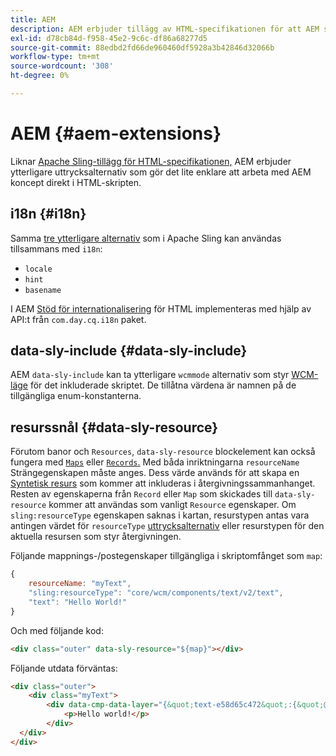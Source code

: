 ```yaml
---
title: AEM
description: AEM erbjuder tillägg av HTML-specifikationen för att AEM som utvecklare.
exl-id: d78cb84d-f958-45e2-9c6c-df86a68277d5
source-git-commit: 88edbd2fd66de960460df5928a3b42846d32066b
workflow-type: tm+mt
source-wordcount: '308'
ht-degree: 0%

---
```


# AEM {#aem-extensions}

Liknar [Apache Sling-tillägg för HTML-specifikationen,](https://sling.apache.org/documentation/bundles/scripting/scripting-htl.html#extensions-of-the-htl-specification-1) AEM erbjuder ytterligare uttrycksalternativ som gör det lite enklare att arbeta med AEM koncept direkt i HTML-skripten.

## i18n {#i18n}

Samma [tre ytterligare alternativ](https://sling.apache.org/documentation/bundles/scripting/scripting-htl.html#i18n) som i Apache Sling kan användas tillsammans med `i18n`:

* `locale`
* `hint`
* `basename`

I AEM [Stöd för internationalisering](https://experienceleague.adobe.com/docs/experience-manager-65/developing/components/internationalization/i18n-dev.html) för HTML implementeras med hjälp av API:t från `com.day.cq.i18n` paket.

## data-sly-include {#data-sly-include}

AEM `data-sly-include` kan ta ytterligare `wcmmode` alternativ som styr [WCM-läge](https://developer.adobe.com/experience-manager/reference-materials/cloud-service/javadoc/com/day/cq/wcm/api/WCMMode.html) för det inkluderade skriptet. De tillåtna värdena är namnen på de tillgängliga enum-konstanterna.

## resurssnål {#data-sly-resource}

Förutom banor och `Resources`, `data-sly-resource` blockelement kan också fungera med [`Maps`](https://docs.oracle.com/en/java/javase/11/docs/api/java.base/java/util/Map.html) eller [`Records`.](https://github.com/apache/sling-org-apache-sling-scripting-sightly-runtime/blob/master/src/main/java/org/apache/sling/scripting/sightly/Record.java) Med båda inriktningarna `resourceName` Strängegenskapen måste anges. Dess värde används för att skapa en [Syntetisk resurs](https://www.javadoc.io/doc/org.apache.sling/org.apache.sling.api/latest/org/apache/sling/api/resource/SyntheticResource.html) som kommer att inkluderas i återgivningssammanhanget. Resten av egenskaperna från `Record` eller `Map` som skickades till `data-sly-resource` kommer att användas som vanligt `Resource` egenskaper. Om `sling:resourceType` egenskapen saknas i kartan, resurstypen antas vara antingen värdet för `resourceType` [uttrycksalternativ](https://github.com/adobe/htl-spec/blob/1.4/SPECIFICATION.md#229-resource) eller resurstypen för den aktuella resursen som styr återgivningen.

Följande mappnings-/postegenskaper tillgängliga i skriptomfånget som `map`:

```javascript
{
    resourceName: "myText",
    "sling:resourceType": "core/wcm/components/text/v2/text",
    "text": "Hello World!"
}
```

Och med följande kod:

```html
<div class="outer" data-sly-resource="${map}"></div>
```

Följande utdata förväntas:

```html
<div class="outer">
    <div class="myText">
        <div data-cmp-data-layer="{&quot;text-e58d65c472&quot;:{&quot;@type&quot;:&quot;core/wcm/components/text/v2/text&quot;,&quot;xdm:text&quot;:&quot;<p>Hello world!</p>&quot;}}" id="text-e58d65c472" class="cmp-text">
            <p>Hello world!</p>
        </div>
  </div>
</div>
```
